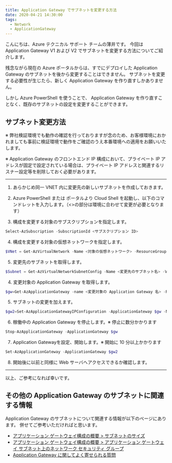 ```yaml
---
title: Application Gateway でサブネットを変更する方法
date: 2020-04-21 14:30:00 
tags:
  - Network
  - ApplicationGateway
---
```


こんにちは、Azure テクニカル サポート チームの薄井です。
今回は Application Gateway V1 および V2 でサブネットを変更する方法についてご紹介します。

残念ながら現在の Azure ポータルからは、すでにデプロイした Application Gateway のサブネットを後から変更することはできません。
サブネットを変更する必要性が生じたら、新しく Application Gateway を作り直すしかありません。

しかし Azure PowerShell を使うことで、 Application Gateway を作り直すことなく、既存のサブネットの設定を変更することができます。

## サブネット変更方法

※ 弊社検証環境でも動作の確認を行っておりますが念のため、お客様環境におかれましても事前に検証環境で動作をご確認のうえ本番環境への適用をお願いいたします。

※ Application Gateway のフロントエンド IP 構成において、プライベート IP アドレスが固定で設定されている場合は、プライベート IP アドレスと関連するリスナー設定等を削除しておく必要があります。

---
1. あらかじめ同一 VNET 内に変更先の新しいサブネットを作成しておきます。
2. Azure PowerShell または ポータルより Cloud Shell を起動し、以下のコマンドレットを入力します。（<>の部分は環境に合わせて変更が必要となります）

3. 構成を変更する対象のサブスクリプションを指定します。
```powershell
Select-AzSubscription -SubscriptionId <サブスクリプション ID>
```

4. 構成を変更する対象の仮想ネットワークを指定します。
```powershell
$VNet = Get-AzVirtualNetwork -Name <対象の仮想ネットワーク> -ResourceGroupName <変更対象のリソースグループ>
```

5. 変更先のサブネットを取得します。
```powershell
$Subnet = Get-AzVirtualNetworkSubnetConfig -Name <変更先のサブネット名> -VirtualNetwork $VNet
```
 
4. 変更対象の Application Gateway を取得します。
```powershell
$gw=Get-AzApplicationGateway -name <変更対象の Application Gateway 名> -ResourceGroupName <変更対象のリソースグループ>
```

5. サブネットの変更を加えます。
```powershell
$gw2=Set-AzApplicationGatewayIPConfiguration -ApplicationGateway $gw -Name "appGatewayIpConfig" -Subnet $Subnet
```

6. 稼働中の Application Gateway を停止します。※ 停止に数分かかります
```powershell
Stop-AzApplicationGateway -ApplicationGateway $gw
```

7. Application Gatewayを設定、開始します。※ 開始に 10 分以上かかります
```powershell
Set-AzApplicationGateway -ApplicationGateway $gw2
```

8. 開始後に以前と同様に Web サーバへアクセスできるか確認します。
---

以上、ご参考になれば幸いです。

## その他の Application Gateway のサブネットに関連する情報
Application Gateway のサブネットについて関連する情報が以下のページにあります。
併せてご参考いただければと思います。

- [アプリケーション ゲートウェイ構成の概要 > サブネットのサイズ](https://docs.microsoft.com/ja-jp/azure/application-gateway/configuration-overview#size-of-the-subnet)
- [アプリケーション ゲートウェイ構成の概要 > アプリケーション ゲートウェイ サブネット上のネットワーク セキュリティ グループ](https://docs.microsoft.com/ja-jp/azure/application-gateway/configuration-overview#network-security-groups-on-the-application-gateway-subnet)
- [Application Gateway に関してよく寄せられる質問](https://docs.microsoft.com/ja-jp/azure/application-gateway/application-gateway-faq)